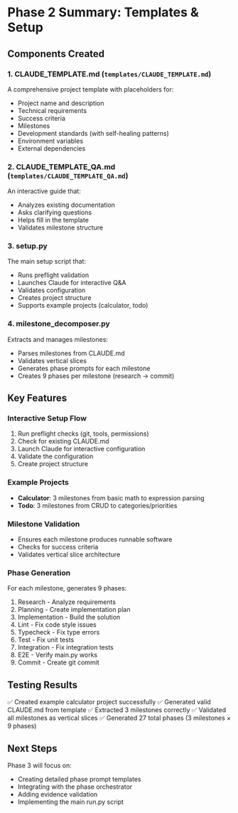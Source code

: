 # Phase 2 Summary: Templates & Setup

## Components Created

### 1. **CLAUDE_TEMPLATE.md** (`templates/CLAUDE_TEMPLATE.md`)
A comprehensive project template with placeholders for:
- Project name and description
- Technical requirements
- Success criteria
- Milestones
- Development standards (with self-healing patterns)
- Environment variables
- External dependencies

### 2. **CLAUDE_TEMPLATE_QA.md** (`templates/CLAUDE_TEMPLATE_QA.md`)
An interactive guide that:
- Analyzes existing documentation
- Asks clarifying questions
- Helps fill in the template
- Validates milestone structure

### 3. **setup.py**
The main setup script that:
- Runs preflight validation
- Launches Claude for interactive Q&A
- Validates configuration
- Creates project structure
- Supports example projects (calculator, todo)

### 4. **milestone_decomposer.py**
Extracts and manages milestones:
- Parses milestones from CLAUDE.md
- Validates vertical slices
- Generates phase prompts for each milestone
- Creates 9 phases per milestone (research → commit)

## Key Features

### Interactive Setup Flow
1. Run preflight checks (git, tools, permissions)
2. Check for existing CLAUDE.md
3. Launch Claude for interactive configuration
4. Validate the configuration
5. Create project structure

### Example Projects
- **Calculator**: 3 milestones from basic math to expression parsing
- **Todo**: 3 milestones from CRUD to categories/priorities

### Milestone Validation
- Ensures each milestone produces runnable software
- Checks for success criteria
- Validates vertical slice architecture

### Phase Generation
For each milestone, generates 9 phases:
1. Research - Analyze requirements
2. Planning - Create implementation plan
3. Implementation - Build the solution
4. Lint - Fix code style issues
5. Typecheck - Fix type errors
6. Test - Fix unit tests
7. Integration - Fix integration tests
8. E2E - Verify main.py works
9. Commit - Create git commit

## Testing Results

✅ Created example calculator project successfully
✅ Generated valid CLAUDE.md from template
✅ Extracted 3 milestones correctly
✅ Validated all milestones as vertical slices
✅ Generated 27 total phases (3 milestones × 9 phases)

## Next Steps

Phase 3 will focus on:
- Creating detailed phase prompt templates
- Integrating with the phase orchestrator
- Adding evidence validation
- Implementing the main run.py script